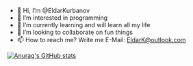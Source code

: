 - 👋 Hi, I’m @EldarKurbanov
- 👀 I’m interested in programming
- 🌱 I’m currently learning and will learn all my life
- 💞️ I’m looking to collaborate on fun things
- 📫 How to reach me? Write me E-Mail: EldarK@outlook.com

[![Anurag's GitHub stats](https://github-readme-stats.vercel.app/api?username=EldarKurbanov)](https://github.com/anuraghazra/github-readme-stats)

<!---
EldarKurbanov/EldarKurbanov is a ✨ special ✨ repository because its `README.md` (this file) appears on your GitHub profile.
You can click the Preview link to take a look at your changes.
--->

